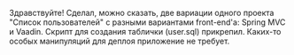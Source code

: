 Здравствуйте! 
Сделал, можно сказать, две вариации одного проекта "Список пользователей" с разными вариантами front-end'a: Spring MVC и 
Vaadin. Скрипт для создания таблички (user.sql) прикрепил. Каких-то особых манипуляций для деплоя приложение не требует.  
